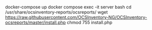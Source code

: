 docker-compose up
docker compose exec -it server bash
cd /usr/share/ocsinventory-reports/ocsreports/
wget https://raw.githubusercontent.com/OCSInventory-NG/OCSInventory-ocsreports/master/install.php
chmod 755 install.php
